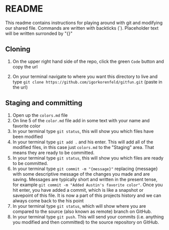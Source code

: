 # README

This readme contains instructions for playing around with git and modifying our shared file. Commands are written with backticks (\`). Placeholder text will be written surronded by "{}"

## Cloning
1. On the upper right hand side of the repo, click the green `Code` button and copy the url

2. On your terminal navigate to where you want this directory to live and type `git clone https://github.com/igorkorenfeld/gitfun.git` (paste in the url)

## Staging and committing
1. Open up the `colors.md` file
2. On line 5 of the `color.md` file add in some text with your name and favorite color
4. In your terminal type `git status`, this will show you which files have been modified
3. In your terminal type `git add .` and his enter. This will add all of the modified files, in this case just `colors.md` to the "Staging" area. That means they are ready to be committed.
4. In your terminal type `git status`, this will show you which files are ready to be committed.
4. In your terminal type `git commit -m "{message}"` replacing {message} with some descriptive message of the changes you made and are saving. Messages are typically short and written in the present tense, for example `git commit -m "Added Austin's favorite color"`. Once you hit enter, you have added a commit, which is like a snapshot or savepoint of this file. It is now a part of this projects history and we can always come back to the his point
4. In your terminal type `git status`, which will show where you are compared to the source (also known as remote) branch on GitHub.
5. In your terminal type `git push`. This will send your commits (i.e. anything you modified and then committed) to the source repository on GitHub.
